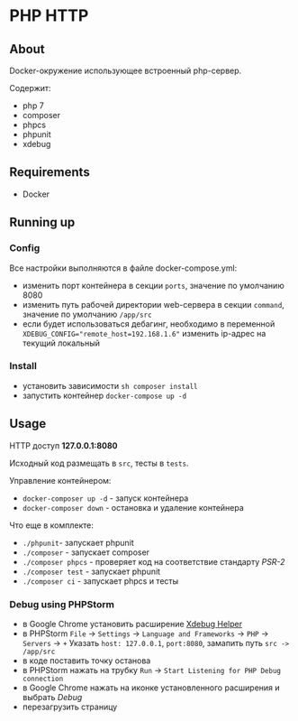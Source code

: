 # PHP HTTP

## About
Docker-окружение использующее встроенный php-сервер.

Содержит:
- php 7
- composer
- phpcs
- phpunit
- xdebug

## Requirements

- Docker

## Running up

### Config

Все настройки выполняются в файле docker-compose.yml:

* изменить порт контейнера в секции `ports`, значение по умолчанию 8080 
* изменить путь рабочей директории web-сервера в секции `command`, значение по умолчанию `/app/src`
* eсли будет использоваться дебагинг, необходимо в переменной `XDEBUG_CONFIG="remote_host=192.168.1.6"` изменить ip-адрес на текущий локальный

### Install

 * установить зависимости `sh composer install`
 * запустить контейнер `docker-compose up -d`

## Usage

HTTP доступ **127.0.0.1:8080**

Исходный код размещать в  `src`, тесты в `tests`.

Управление контейнером:

* `docker-composer up -d` - запуск контейнера
* `docker-composer down` - остановка и удаление контейнера

Что еще в комплекте:

* `./phpunit`- запускает phpunit
* `./composer` - запускает composer
* `./composer phpcs` - проверяет код на соответствие стандарту _PSR-2_
* `./composer test` - запускает phpunit
* `./composer ci` - запускает phpcs и тесты

### Debug using PHPStorm

- в Google Chrome установить расширение [Xdebug Helper](https://chrome.google.com/webstore/detail/xdebug-helper/eadndfjplgieldjbigjakmdgkmoaaaoc)
- в PHPStorm `File` -> `Settings` -> `Language and Frameworks` -> `PHP` -> `Servers` -> `+` Указать `host: 127.0.0.1`, `port:8080`, замапить путь `src -> /app/src`
- в коде поставить точку останова
- в PHPStorm нажать на трубку `Run` -> `Start Listening for PHP Debug connection`
- в Google Chrome нажать на иконке установленного расширения и выбрать _Debug_
- перезагрузить страницу
